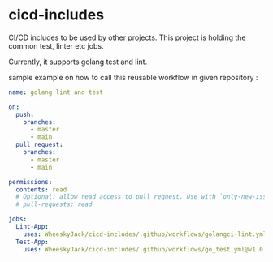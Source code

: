 # cicd-includes
CI/CD includes to be used by other projects. This project is holding the common test, linter etc jobs. 

Currently, it supports golang test and lint.

sample example on how to call this reusable workflow in given repository : 

```yml
name: golang lint and test

on:
  push:
    branches:
      - master
      - main
  pull_request:
    branches:
      - master
      - main

permissions:
  contents: read
  # Optional: allow read access to pull request. Use with `only-new-issues` option.
  # pull-requests: read

jobs:
  Lint-App:
    uses: WheeskyJack/cicd-includes/.github/workflows/golangci-lint.yml@v1.0.0
  Test-App:
    uses: WheeskyJack/cicd-includes/.github/workflows/go_test.yml@v1.0.0

```
